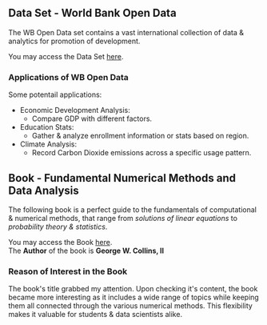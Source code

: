 ## Data Set - World Bank Open Data
The WB Open Data set contains a vast international collection of data & analytics for promotion of development.  

You may access the Data Set [here](https://data.worldbank.org).  

### Applications of WB Open Data
Some potentail applications:
- Economic Development Analysis:
  * Compare GDP with different factors.
- Education Stats:
  * Gather & analyze enrollment information or stats based on region.
- Climate Analysis:
  * Record Carbon Dioxide emissions across a specific usage pattern.  

## Book - Fundamental Numerical Methods and Data Analysis
The following book is a perfect guide to the fundamentals of computational & numerical methods, that range from *solutions of linear equations* to *probability theory & statistics*.  

You may access the Book [here](https://ads.harvard.edu/books/1990fnmd.book/).  
The **Author** of the book is **George W. Collins, II**

### Reason of Interest in the Book
The book's title grabbed my attention. Upon checking it's content, the book became more interesting as it includes a wide range of topics while keeping them all connected through the various numerical methods. This flexibility makes it valuable for students & data scientists alike.
